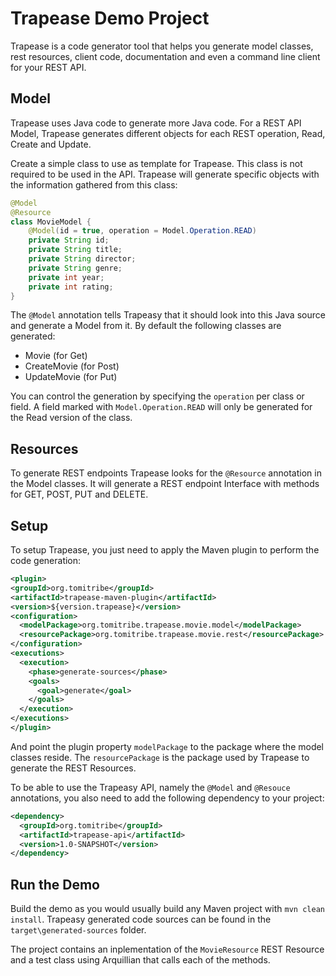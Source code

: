 # Trapease Demo Project

Trapease is a code generator tool that helps you generate model classes, rest resources, client code, documentation and 
even a command line client for your REST API.

## Model

Trapease uses Java code to generate more Java code. For a REST API Model, Trapease generates different objects for each 
REST operation, Read, Create and Update.

Create a simple class to use as template for Trapease. This class is not required to be used in the API. Trapease will 
generate specific objects with the information gathered from this class: 

```java
@Model
@Resource
class MovieModel {
    @Model(id = true, operation = Model.Operation.READ)
    private String id;
    private String title;
    private String director;
    private String genre;
    private int year;
    private int rating;
}
``` 

The ```@Model``` annotation tells Trapeasy that it should look into this Java source and generate a Model from it. By 
default the following classes are generated:

* Movie (for Get)
* CreateMovie (for Post)
* UpdateMovie (for Put)

You can control the generation by specifying the ```operation``` per class or field. A field marked with 
```Model.Operation.READ``` will only be generated for the Read version of the class.

## Resources

To generate REST endpoints Trapease looks for the ```@Resource``` annotation in the Model classes. It will generate a 
REST endpoint Interface with methods for GET, POST, PUT and DELETE.

## Setup

To setup Trapease, you just need to apply the Maven plugin to perform the code generation:

```xml
<plugin>
<groupId>org.tomitribe</groupId>
<artifactId>trapease-maven-plugin</artifactId>
<version>${version.trapease}</version>
<configuration>
  <modelPackage>org.tomitribe.trapease.movie.model</modelPackage>
  <resourcePackage>org.tomitribe.trapease.movie.rest</resourcePackage>
</configuration>
<executions>
  <execution>
    <phase>generate-sources</phase>
    <goals>
      <goal>generate</goal>
    </goals>
  </execution>
</executions>
</plugin>
``` 

And point the plugin property ```modelPackage``` to the package where the model classes reside. The 
```resourcePackage``` is the package used by Trapease to generate the REST Resources.

To be able to use the Trapeasy API, namely the ```@Model``` and ```@Resouce``` annotations, you also need to add the 
following dependency to your project:

```xml
<dependency>
  <groupId>org.tomitribe</groupId>
  <artifactId>trapease-api</artifactId>
  <version>1.0-SNAPSHOT</version>
</dependency>
```

## Run the Demo

Build the demo as you would usually build any Maven project with ```mvn clean install```. Trapeasy generated code sources can be found in the ```target\generated-sources``` folder. 

The project contains an inplementation of the ```MovieResource``` REST Resource and a test class using Arquillian that calls each of the methods.
